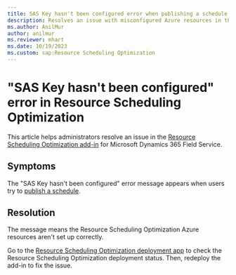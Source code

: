 ```yaml
---
title: SAS Key hasn't been configured error when publishing a schedule
description: Resolves an issue with misconfigured Azure resources in the Resource Scheduling Optimization add-in for Dynamics 365 Field Service.
ms.author: AnilMur
author: anilmur
ms.reviewer: mhart
ms.date: 10/19/2023
ms.custom: sap:Resource Scheduling Optimization
---
```

# "SAS Key hasn't been configured" error in Resource Scheduling Optimization

This article helps administrators resolve an issue in the [Resource Scheduling Optimization add-in](/dynamics365/field-service/rso-overview) for Microsoft Dynamics 365 Field Service.

## Symptoms

The "SAS Key hasn't been configured" error message appears when users try to [publish a schedule](/dynamics365/field-service/rso-schedule-optimization#buttons-and-functions-for-optimization-schedules).

## Resolution

The message means the Resource Scheduling Optimization Azure resources aren't set up correctly.

Go to the [Resource Scheduling Optimization deployment app](/dynamics365/field-service/rso-deployment) to check the Resource Scheduling Optimization deployment status. Then, redeploy the add-in to fix the issue.
